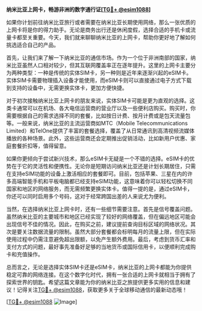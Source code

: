 **纳米比亚上网卡，畅游非洲的数字通行证[[TG💪+ @esim1088](https://t.me/s/esim1088)]**

如果你计划前往纳米比亚旅行或者需要在纳米比亚长期使用网络，那么一张优质的上网卡将是你的得力助手。无论是商务出行还是休闲度假，选择合适的手机卡或流量卡都至关重要。今天，我们就来聊聊纳米比亚的上网卡，帮助你更好地了解如何挑选适合自己的产品。

首先，让我们来了解一下纳米比亚的通信市场。作为一个位于非洲南部的国家，纳米比亚虽然人口相对较少，但其互联网覆盖率正在逐年提升。这里的上网卡主要分为两种类型：一种是传统的实体SIM卡，另一种则是近年来逐渐兴起的eSIM卡。实体SIM卡需要物理插入设备才能使用，而eSIM卡则可以直接通过电子方式下载到支持的设备中，无需更换实体卡，更加方便快捷。

对于初次接触纳米比亚上网卡的朋友来说，实体SIM卡可能是更为直观的选择。这类卡通常可以在机场、各大电信运营商的营业厅以及一些便利店购买。购买时，你需要根据自己的需求选择不同的套餐，比如按日计费、按月计费或是包天流量包等。一般来说，纳米比亚的主流运营商如MTC（Mobile Telecommunications Limited）和TelOne提供了丰富的套餐选择，覆盖了从日常通讯到高清视频流媒体播放的各种场景。此外，这些运营商还会定期推出促销活动，比如新用户优惠、家庭套餐折扣等，值得留意。

如果你更倾向于尝试新兴技术，那么eSIM卡无疑是一个不错的选择。eSIM卡的优势在于它的灵活性和便携性。无论你是短期访问纳米比亚还是计划长期居住，只需在支持eSIM功能的设备上激活相应的套餐即可。目前，包括苹果、三星在内的许多高端智能手机和平板电脑都已经支持eSIM功能，这意味着你可以轻松切换不同国家和地区的网络服务，而无需频繁更换实体卡。值得一提的是，通过eSIM卡，你还可以同时启用多个号码，这对于经常跨国出差的人来说尤为便利。

当然，在选择纳米比亚上网卡时，还有一些细节需要注意。首先是信号覆盖问题。虽然纳米比亚的主要城市和地区已经实现了较好的网络覆盖，但在偏远地区可能会出现信号不佳的情况。因此，在购买之前，建议提前查询目标区域的网络状况。其次是要关注数据流量的限制。虽然大部分套餐都会标明每月的流量上限，但在实际使用过程中仍需注意避免超出限额，以免产生额外费用。最后，考虑到货币汇率和支付方式的问题，最好事先准备好足够的当地货币或国际信用卡，以便顺利完成购卡和充值操作。

总而言之，无论是选择实体SIM卡还是eSIM卡，纳米比亚的上网卡都能为你提供稳定可靠的网络连接。在这个数字化时代，拥有一张合适的上网卡就相当于拥有了探索世界的钥匙。希望这篇文章能为你的纳米比亚之旅提供更多实用的信息和建议！记得关注[TG💪+ @esim1088](https://t.me/s/esim1088)，获取更多关于全球移动通信的最新动态哦！

[[TG💪+ @esim1088](https://t.me/s/esim1088) ![Image](https://i.postimg.cc/4NQfJmqS/Snipaste-2025-05-13-00-14-12.png)]